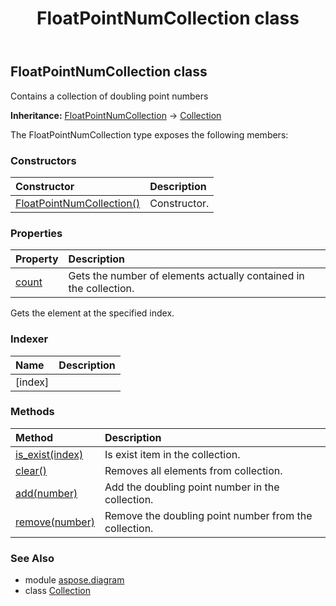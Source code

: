 ﻿---
title: FloatPointNumCollection class
second_title: Aspose.Diagram for Python via .NET API References
description: 
type: docs
weight: 850
url: /python-net/aspose.diagram/floatpointnumcollection/
is_root: false
---

## FloatPointNumCollection class

Contains a collection of doubling point numbers



**Inheritance:** [FloatPointNumCollection](/diagram/python-net/aspose.diagram/floatpointnumcollection) → 
[Collection](/diagram/python-net/aspose.diagram/collection)



The FloatPointNumCollection type exposes the following members:

### Constructors
| Constructor | Description |
| :- | :- |
| [FloatPointNumCollection()](/diagram/python-net/aspose.diagram/floatpointnumcollection/__init__/#) | Constructor. |


### Properties
| Property | Description |
| :- | :- |
| [count](/diagram/python-net/aspose.diagram/floatpointnumcollection/count) | Gets the number of elements actually contained in the collection. |



Gets the element at the specified index.
### Indexer
| Name | Description |
| :- | :- |
| [index] |  |


### Methods
| Method | Description |
| :- | :- |
| [is_exist(index)](/diagram/python-net/aspose.diagram/floatpointnumcollection/is_exist/#int) | Is exist item in the collection. |
| [clear()](/diagram/python-net/aspose.diagram/floatpointnumcollection/clear/#) | Removes all elements from collection. |
| [add(number)](/diagram/python-net/aspose.diagram/floatpointnumcollection/add/#float) | Add the doubling point number in the collection. |
| [remove(number)](/diagram/python-net/aspose.diagram/floatpointnumcollection/remove/#float) | Remove the doubling point number from the collection. |


### See Also

* module [aspose.diagram](../)
* class [Collection](/diagram/python-net/aspose.diagram/collection)
